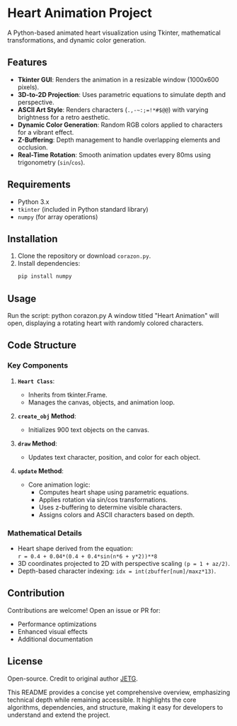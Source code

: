 # Heart Animation Project

A Python-based animated heart visualization using Tkinter, mathematical transformations, and dynamic color generation.

## Features

- **Tkinter GUI**: Renders the animation in a resizable window (1000x600 pixels).
- **3D-to-2D Projection**: Uses parametric equations to simulate depth and perspective.
- **ASCII Art Style**: Renders characters (`.,-~:;=!*#$@@`) with varying brightness for a retro aesthetic.
- **Dynamic Color Generation**: Random RGB colors applied to characters for a vibrant effect.
- **Z-Buffering**: Depth management to handle overlapping elements and occlusion.
- **Real-Time Rotation**: Smooth animation updates every 80ms using trigonometry (`sin`/`cos`).

## Requirements

- Python 3.x
- `tkinter` (included in Python standard library)
- `numpy` (for array operations)

## Installation

1. Clone the repository or download `corazon.py`.
2. Install dependencies:
   ```bash
   pip install numpy 
## Usage

Run the script:
python corazon.py
A window titled "Heart Animation" will open, displaying a rotating heart with randomly colored characters.

## Code Structure

### Key Components

1. **`Heart Class`**:
   - Inherits from tkinter.Frame.
   - Manages the canvas, objects, and animation loop.

2. **`create_obj` Method**:
   - Initializes 900 text objects on the canvas.

3. **`draw` Method**:
   - Updates text character, position, and color for each object.

4. **`update` Method**:
   - Core animation logic:
     - Computes heart shape using parametric equations.
     - Applies rotation via sin/cos transformations.
     - Uses z-buffering to determine visible characters.
     - Assigns colors and ASCII characters based on depth.

### Mathematical Details
- Heart shape derived from the equation:  
  `r = 0.4 + 0.04*(0.4 + 0.4*sin(n*6 + y*2))**8`
- 3D coordinates projected to 2D with perspective scaling `(p = 1 + az/2)`.
- Depth-based character indexing: `idx = int(zbuffer[num]/maxz*13)`.

## Contribution

Contributions are welcome! Open an issue or PR for:
- Performance optimizations
- Enhanced visual effects
- Additional documentation

## License

Open-source. Credit to original author [JETG](https://github.com/estebanx8).

This README provides a concise yet comprehensive overview, emphasizing technical depth while remaining accessible. It highlights the core algorithms, dependencies, and structure, making it easy for developers to understand and extend the project.
